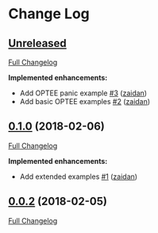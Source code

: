 # Change Log

## [Unreleased](https://github.com/zaidan/syscase/tree/HEAD)

[Full Changelog](https://github.com/zaidan/syscase/compare/0.1.0...HEAD)

**Implemented enhancements:**

- Add OPTEE panic example [\#3](https://github.com/zaidan/syscase/pull/3) ([zaidan](https://github.com/zaidan))
- Add basic OPTEE examples [\#2](https://github.com/zaidan/syscase/pull/2) ([zaidan](https://github.com/zaidan))

## [0.1.0](https://github.com/zaidan/syscase/tree/0.1.0) (2018-02-06)

[Full Changelog](https://github.com/zaidan/syscase/compare/0.0.2...0.1.0)

**Implemented enhancements:**

- Add extended examples [\#1](https://github.com/zaidan/syscase/pull/1) ([zaidan](https://github.com/zaidan))

## [0.0.2](https://github.com/zaidan/syscase/tree/0.0.2) (2018-02-05)

[Full Changelog](https://github.com/zaidan/syscase/compare/98345d4e0a8d90318ef8e37051acfe3e92c75bfa...0.0.2)
